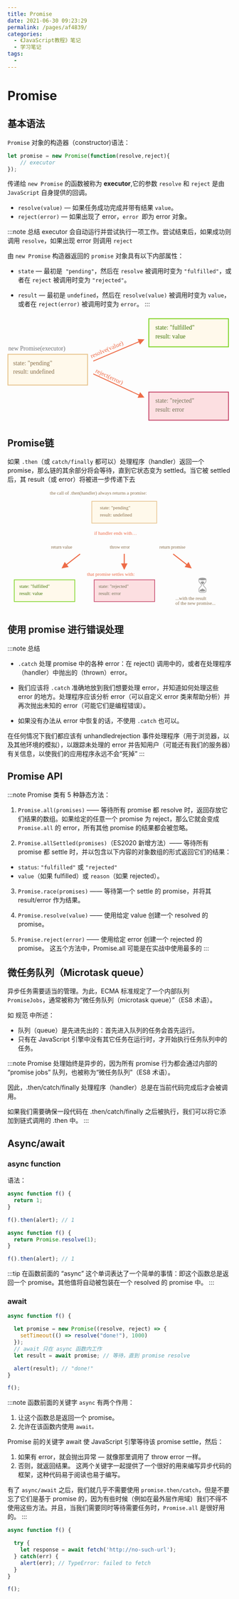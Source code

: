 ```yaml
---
title: Promise
date: 2021-06-30 09:23:29
permalink: /pages/af4839/
categories:
  - 《JavaScript教程》笔记
  - 学习笔记
tags:
  - 
---
```


# Promise

## 基本语法

`Promise` 对象的构造器（constructor)语法：
```js
let promise = new Promise(function(resolve,reject){
    // executor 
});
```

传递给 `new Promise` 的函数被称为 __executor__,它的参数 `resolve` 和 `reject` 是由 `JavaScript` 自身提供的回调。
+ `resolve(value)` — 如果任务成功完成并带有结果 `value`。
+ `reject(error)` — 如果出现了 error，`error `即为 error 对象。

:::note 总结
executor 会自动运行并尝试执行一项工作。尝试结束后，如果成功则调用 `resolve`，如果出现 error 则调用 `reject`

由 `new Promise` 构造器返回的 `promise` 对象具有以下内部属性：

+ `state` — 最初是` "pending"`，然后在 `resolve` 被调用时变为 `"fulfilled"`，或者在 `reject` 被调用时变为 `"rejected"`。

+ `result` — 最初是 `undefined`，然后在 `resolve(value)` 被调用时变为 `value`，或者在 `reject(error)` 被调用时变为 `error`。
:::

<svg xmlns="http://www.w3.org/2000/svg" width="512" height="246" viewBox="0 0 512 246"><defs><style>@import url(https://fonts.googleapis.com/css?family=Open+Sans:bold,italic,bolditalic%7CPT+Mono);@font-face{font-family:'PT Mono';font-weight:700;font-style:normal;src:local('PT MonoBold'),url(/font/PTMonoBold.woff2) format('woff2'),url(/font/PTMonoBold.woff) format('woff'),url(/font/PTMonoBold.ttf) format('truetype')}</style></defs><g id="promise" fill="none" fill-rule="evenodd" stroke="none" stroke-width="1"><g id="promise-resolve-reject.svg"><path id="Rectangle-1" fill="#FFF9EB" stroke="#E8C48E" stroke-width="2" d="M1 91h182v70H1z"/><text id="new-Promise(executor" fill="#707175" font-family="PTMono-Regular, PT Mono" font-size="14" font-weight="normal"><tspan x="2" y="82">new Promise(executor)</tspan></text><text id="state:-&quot;pending&quot;-res" fill="#8A704D" font-family="PTMono-Regular, PT Mono" font-size="14" font-weight="normal"><tspan x="13" y="115.432">state: "pending"</tspan> <tspan x="13" y="135.432">result: undefined</tspan></text><path id="Line" fill="#EE6B47" fill-rule="nonzero" d="M196.51 134.673l.908.419 103.284 47.574 2.51-5.45L313 189.433l-15.644.5 2.509-5.45-103.283-47.574-.909-.418.837-1.817z"/><path id="Line-Copy" fill="#EE6B47" fill-rule="nonzero" d="M297.38 56L313 57l-10.173 11.896-2.335-5.528-103.103 43.553-.921.39-.778-1.843.92-.39 103.104-43.552-2.334-5.527z"/><text id="resolve(value)" fill="#EE6B47" font-family="PTMono-Regular, PT Mono" font-size="14" font-weight="normal" transform="rotate(-23 244.39 72.63)"><tspan x="185.59" y="77.13">resolve(value)</tspan></text><text id="reject(error)" fill="#EE6B47" font-family="PTMono-Regular, PT Mono" font-size="14" font-weight="normal" transform="rotate(25 251.634 150.64)"><tspan x="197.034" y="155.141">reject(error)</tspan></text><path id="Rectangle-1-Copy" fill="#FFF9EB" stroke="#7ED321" stroke-width="2" d="M323 10h182v64H323z"/><text id="state:-&quot;fulfilled&quot;-r" fill="#417505" font-family="PTMono-Regular, PT Mono" font-size="14" font-weight="normal"><tspan x="338" y="34.432">state: "fulfilled"</tspan> <tspan x="338" y="54.432">result: value</tspan></text><path id="Rectangle-1-Copy-3" fill="#FCDFE1" stroke="#C74A6C" stroke-width="2" d="M323 177h182v64H323z"/><text id="state:-&quot;rejected&quot;-re" fill="#727155" font-family="PTMono-Regular, PT Mono" font-size="14" font-weight="normal"><tspan x="338" y="201.432">state: "rejected"</tspan> <tspan x="338" y="221.432">result: error</tspan></text></g></g></svg>

## Promise链

如果 `.then`（或 `catch/finally` 都可以）处理程序（handler）返回一个 promise，那么链的其余部分将会等待，直到它状态变为 settled。当它被 settled 后，其 result（或 error）将被进一步传递下去

<svg xmlns="http://www.w3.org/2000/svg" width="659" height="350" viewBox="0 0 659 350"><defs><style>@import url(https://fonts.googleapis.com/css?family=Open+Sans:bold,italic,bolditalic%7CPT+Mono);@font-face{font-family:'PT Mono';font-weight:700;font-style:normal;src:local('PT MonoBold'),url(/font/PTMonoBold.woff2) format('woff2'),url(/font/PTMonoBold.woff) format('woff'),url(/font/PTMonoBold.ttf) format('truetype')}</style></defs><g id="promise" fill="none" fill-rule="evenodd" stroke="none" stroke-width="1"><g id="promise-handler-variants.svg"><path id="Line-Copy" fill="#EE6B47" fill-rule="nonzero" d="M488.231 187.396l1.187.918 38.367 29.68 4.895-6.328 9.215 19.14-20.84-4.112 4.894-6.327-38.367-29.68-1.186-.918 1.835-2.373z"/><path id="Line-Copy-3" fill="#EE6B47" fill-rule="nonzero" d="M345 188v28h8l-9.5 19-9.5-19h8v-28h3z"/><path id="Line-Copy-2" fill="#EE6B47" fill-rule="nonzero" d="M212.769 187.396l1.835 2.373-1.186.917-38.368 29.681 4.895 6.327-20.84 4.112 9.215-19.14 4.894 6.328 38.368-29.68 1.187-.918z"/><text id="return-value" fill="#8A704D" font-family="PTMono-Regular, PT Mono" font-size="13" font-weight="normal"><tspan x="128" y="173">return value</tspan></text><text id="return-promise" fill="#8A704D" font-family="PTMono-Regular, PT Mono" font-size="13" font-weight="normal"><tspan x="447" y="173">return promise</tspan></text><text id="throw-error" fill="#8A704D" font-family="PTMono-Regular, PT Mono" font-size="13" font-weight="normal"><tspan x="301" y="173">throw error</tspan></text><path id="Rectangle-1-Copy" fill="#FFF9EB" stroke="#7ED321" stroke-width="2" d="M20 264h178v64H20z"/><text id="state:-&quot;fulfilled&quot;-r" fill="#417505" font-family="PTMono-Regular, PT Mono" font-size="14" font-weight="normal"><tspan x="35" y="288">state: "fulfilled"</tspan> <tspan x="35" y="308">result: value</tspan></text><path id="Rectangle-1-Copy-3" fill="#FCDFE1" stroke="#C74A6C" stroke-width="2" d="M255 264h178v64H255z"/><text id="state:-&quot;rejected&quot;-re" fill="#727155" font-family="PTMono-Regular, PT Mono" font-size="14" font-weight="normal"><tspan x="268" y="288">state: "rejected"</tspan> <tspan x="268" y="308">result: error</tspan></text><g id="noun_88566_cc-copy" fill="#9B9B9B" transform="translate(562 258)"><path id="Shape" d="M22.79 35.592c0-.623-.016-1.362-.124-2.127a8.177 8.177 0 00-.54-1.99 8.223 8.223 0 00-.51-1.017c-.281-.479-1.7-2.14-5.061-5.927-.305-.343-.522-.588-.602-.68l-.251-.29a9.726 9.726 0 01-.324-.394 5.058 5.058 0 01-.092-.127 2.775 2.775 0 01-.253-.413 1.28 1.28 0 01-.126-.365 3.533 3.533 0 01-.013-.478v-.055c.003-.193.007-.363.037-.491a1.13 1.13 0 01.159-.339c.112-.176.234-.362.363-.524.124-.155.255-.306.395-.466l.105-.12c.08-.093.297-.337.6-.679 3.362-3.788 4.781-5.45 5.063-5.93.201-.342.373-.684.51-1.017.262-.632.444-1.301.54-1.99.108-.765.123-1.505.124-2.127.002-1.015.001-2.61 0-3.735.026-.11.043-.223.043-.339 0-2.451-5.837-3.774-11.328-3.774C6.013.198.176 1.52.176 3.972c0 .113.017.223.041.331 0 1.126-.002 2.726 0 3.743.001.585.016 1.356.124 2.127.097.69.279 1.359.54 1.99.138.334.31.676.51 1.017.282.48 1.702 2.142 5.064 5.93.303.342.52.586.6.678l.1.115c.141.162.275.315.4.472.128.161.25.347.363.524.086.135.136.242.159.339.03.128.034.291.037.49v.054c.003.177.005.344-.013.48a1.27 1.27 0 01-.126.364c-.057.12-.135.247-.253.414a5.104 5.104 0 01-.248.322c-.055.067-.112.133-.167.197l-.168.19c-5.322 5.985-5.643 6.53-5.748 6.71-.2.34-.372.682-.51 1.016-.261.631-.443 1.3-.54 1.99-.108.771-.123 1.542-.124 2.127-.002 1.121 0 2.953 0 4.074 0 2.881 5.851 4.194 11.288 4.194 5.436 0 11.287-1.313 11.287-4.194l-.001-.556v-3.518zm-1.534 4.073v.03c-.084.768-3.4 2.487-9.751 2.487-6.435 0-9.753-1.764-9.753-2.517-.001-1.12-.003-2.95 0-4.07 0-.559.014-1.22.106-1.876.075-.538.217-1.06.42-1.552.108-.26.244-.53.403-.8.09-.148.755-1.047 5.558-6.45l.183-.205a11.968 11.968 0 00.39-.477l.122-.166c.11-.156.272-.394.403-.67a2.98 2.98 0 00.282-.898c.035-.267.032-.52.03-.744l-.002-.052a3.98 3.98 0 00-.084-.883 2.832 2.832 0 00-.387-.882 7.688 7.688 0 00-.465-.667c-.147-.185-.3-.36-.446-.527l-.097-.112c-.082-.095-.303-.344-.612-.692-3.018-3.4-4.658-5.309-4.874-5.67a6.52 6.52 0 01-.404-.801 6.383 6.383 0 01-.42-1.552c-.092-.657-.106-1.317-.107-1.877v-2.08c2.105 1.169 6.008 1.784 9.753 1.784 3.744 0 7.647-.615 9.753-1.783l-.001 2.08c-.001.56-.015 1.22-.107 1.876a6.372 6.372 0 01-.42 1.552c-.108.26-.243.529-.403.801-.217.361-1.857 2.27-4.875 5.67-.31.348-.53.597-.612.692l-.102.117c-.145.166-.295.339-.442.522a7.74 7.74 0 00-.464.667c-.192.3-.319.589-.387.883a3.969 3.969 0 00-.085.883v.054c-.003.222-.007.474.028.74.049.37.177.674.283.898.13.277.292.515.403.672a7.37 7.37 0 00.511.641l.255.293c.082.095.304.344.614.694 3.017 3.4 4.656 5.306 4.872 5.667.16.273.296.543.404.801.203.493.345 1.015.42 1.553.092.656.105 1.316.107 1.876.002 1.12 0 2.95 0 4.07z"/><path id="Shape" d="M19.628 36.874a9.407 9.407 0 00-.207-.248A9.837 9.837 0 0018.4 35.57a7.998 7.998 0 00-1.168-.828 15.982 15.982 0 00-2.672-1.24c-.227-.082-.453-.163-.678-.25-.24-.093-.484-.177-.712-.301a2.65 2.65 0 01-.508-.36 3.594 3.594 0 01-.696-.877c-.204-.355-.399-.764-.462-1.18-.064.417-.259.825-.463 1.18-.19.33-.421.628-.696.877-.155.14-.327.261-.507.36-.228.124-.473.208-.712.3-.225.088-.452.17-.678.251a16.014 16.014 0 00-2.672 1.24 8 8 0 00-1.168.828c-.37.319-.7.683-1.021 1.057a9.445 9.445 0 00-.434.545c-.085.116-.163.24-.218.377 0 1.508 3.834 2.731 8.564 2.731s8.563-1.223 8.563-2.731h.01a1.704 1.704 0 00-.217-.377c-.074-.1-.15-.2-.227-.297zM10.492 18.391c.11.105.214.234.308.385.167.266.308.585.423.937a5.7 5.7 0 01.28 1.262 5.7 5.7 0 01.281-1.262c.115-.352.256-.671.423-.937.094-.15.198-.28.308-.385.138-.133.286-.223.432-.322.136-.093.274-.18.411-.268.28-.178.557-.372.829-.596.269-.223.535-.46.793-.729.248-.258.487-.548.709-.885.224-.34.424-.73.62-1.13a12.019 12.019 0 00.262-.582c.052-.124.1-.257.133-.403 0-1.612-2.327-2.919-5.197-2.919s-5.198 1.307-5.198 2.919h-.006c.033.147.08.279.132.403a9.943 9.943 0 00.263.582c.195.4.396.79.62 1.13.221.337.46.627.709.885.258.269.524.507.793.729.271.224.548.418.829.596.137.088.274.175.41.268.147.1.295.188.433.322z"/></g><text id="...with-the-result-o" fill="#8A704D" font-family="PTMono-Regular, PT Mono" font-size="14" font-weight="normal"><tspan x="494" y="323">...with the result</tspan> <tspan x="494" y="338">of the new promise...</tspan></text><path id="Rectangle-1-Copy-2" fill="#FFF9EB" stroke="#E8C48E" stroke-width="2" d="M248 34h191v64H248z"/><text id="state:-&quot;pending&quot;-res" fill="#8A704D" font-family="PTMono-Regular, PT Mono" font-size="14" font-weight="normal"><tspan x="272" y="58">state: "pending"</tspan> <tspan x="272" y="78">result: undefined</tspan></text><text id="the-call-of-.then(ha" fill="#8A704D" font-family="PTMono-Regular, PT Mono" font-size="14" font-weight="normal"><tspan x="125" y="15">the call of .then(handler) always returns a promise:</tspan></text><text id="if-handler-ends-with" fill="#EE6B47" font-family="PTMono-Regular, PT Mono" font-size="14" font-weight="normal"><tspan x="255" y="132">if handler ends with…</tspan></text><text id="that-promise-settles" fill="#EE6B47" font-family="PTMono-Regular, PT Mono" font-size="14" font-weight="normal"><tspan x="234" y="252">that promise settles with:</tspan></text></g></g></svg>

## 使用 promise 进行错误处理
:::note 总结
+ `.catch` 处理 promise 中的各种 error：在 reject() 调用中的，或者在处理程序（handler）中抛出的（thrown）error。

+ 我们应该将 `.catch` 准确地放到我们想要处理 error，并知道如何处理这些 error 的地方。处理程序应该分析 error（可以自定义 error 类来帮助分析）并再次抛出未知的 error（可能它们是编程错误）。

+ 如果没有办法从 error 中恢复的话，不使用 `.catch` 也可以。

在任何情况下我们都应该有 unhandledrejection 事件处理程序（用于浏览器，以及其他环境的模拟），以跟踪未处理的 error 并告知用户（可能还有我们的服务器）有关信息，以使我们的应用程序永远不会“死掉”
:::

## Promise API
:::note
Promise 类有 5 种静态方法：

1. `Promise.all(promises)` —— 等待所有 promise 都 resolve 时，返回存放它们结果的数组。如果给定的任意一个 promise 为 reject，那么它就会变成 `Promise.all` 的 error，所有其他 promise 的结果都会被忽略。

2. `Promise.allSettled(promises)`（ES2020 新增方法）—— 等待所有 promise 都 settle 时，并以包含以下内容的对象数组的形式返回它们的结果：
+ `status`: `"fulfilled"` 或 `"rejected"`
+ `value`（如果 fulfilled）或 `reason`（如果 rejected）。

3. `Promise.race(promises)` —— 等待第一个 settle 的 promise，并将其 result/error 作为结果。

4. `Promise.resolve(value)` —— 使用给定 value 创建一个 resolved 的 promise。

5. `Promise.reject(error)` —— 使用给定 error 创建一个 rejected 的 promise。
这五个方法中，Promise.all 可能是在实战中使用最多的
:::

## 微任务队列（Microtask queue）

异步任务需要适当的管理。为此，ECMA 标准规定了一个内部队列 `PromiseJobs`，通常被称为“微任务队列（microtask queue）”（ES8 术语）。

如 规范 中所述：

+ 队列（queue）是先进先出的：首先进入队列的任务会首先运行。
+ 只有在 JavaScript 引擎中没有其它任务在运行时，才开始执行任务队列中的任务。

:::note
Promise 处理始终是异步的，因为所有 promise 行为都会通过内部的 “promise jobs” 队列，也被称为“微任务队列”（ES8 术语）。

因此，.then/catch/finally 处理程序（handler）总是在当前代码完成后才会被调用。

如果我们需要确保一段代码在 .then/catch/finally 之后被执行，我们可以将它添加到链式调用的 .then 中。
:::

## Async/await

### async function
语法：
```js
async function f() {
  return 1;
}

f().then(alert); // 1

async function f() {
  return Promise.resolve(1);
}

f().then(alert); // 1
```
:::tip
在函数前面的 “async” 这个单词表达了一个简单的事情：即这个函数总是返回一个 promise。其他值将自动被包装在一个 resolved 的 promise 中。
:::

### await
```js
async function f() {

  let promise = new Promise((resolve, reject) => {
    setTimeout(() => resolve("done!"), 1000)
  });
  // await 只在 async 函数内工作
  let result = await promise; // 等待，直到 promise resolve 

  alert(result); // "done!"
}

f();
```

:::note
函数前面的关键字 `async` 有两个作用：

1. 让这个函数总是返回一个 promise。
2. 允许在该函数内使用 `await。`

Promise 前的关键字 await 使 JavaScript 引擎等待该 promise settle，然后：

1. 如果有 error，就会抛出异常 — 就像那里调用了 throw error 一样。
2. 否则，就返回结果。
这两个关键字一起提供了一个很好的用来编写异步代码的框架，这种代码易于阅读也易于编写。

有了 `async/await` 之后，我们就几乎不需要使用 `promise.then/catch`，但是不要忘了它们是基于 promise 的，因为有些时候（例如在最外层作用域）我们不得不使用这些方法。并且，当我们需要同时等待需要任务时，`Promise.all` 是很好用的。
:::

```js
async function f() {

  try {
    let response = await fetch('http://no-such-url');
  } catch(err) {
    alert(err); // TypeError: failed to fetch
  }
}

f();
```